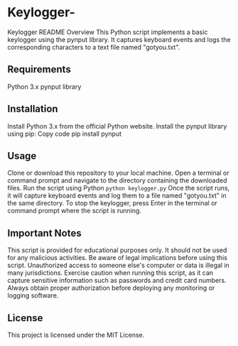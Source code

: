 # Keylogger-
Keylogger README
Overview
This Python script implements a basic keylogger using the pynput library. It captures keyboard events and logs the corresponding characters to a text file named "gotyou.txt".

## Requirements
Python 3.x
pynput library

## Installation
Install Python 3.x from the official Python website.
Install the pynput library using pip:
Copy code
pip install pynput

## Usage
Clone or download this repository to your local machine.
Open a terminal or command prompt and navigate to the directory containing the downloaded files.
Run the script using Python
```python keylogger.py``` 
Once the script runs, it will capture keyboard events and log them to a file named "gotyou.txt" in the same directory.
To stop the keylogger, press Enter in the terminal or command prompt where the script is running.

## Important Notes
This script is provided for educational purposes only. It should not be used for any malicious activities.
Be aware of legal implications before using this script. Unauthorized access to someone else's computer or data is illegal in many jurisdictions.
Exercise caution when running this script, as it can capture sensitive information such as passwords and credit card numbers.
Always obtain proper authorization before deploying any monitoring or logging software.

## License
This project is licensed under the MIT License.
